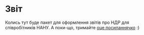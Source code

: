 # Звіт
Колись тут буде пакет для оформлення звітів про НДР для співробітників НАНУ. А поки-що, тримайте [оце посиланнячко](http://dkhramov.dp.ua/Comp.NIRReportDSTU300895#_1) :)